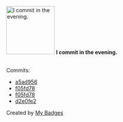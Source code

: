 <img src="https://my-badges.github.io/my-badges/evening-commits.png" alt="I commit in the evening." title="I commit in the evening." width="128">
<strong>I commit in the evening.</strong>
<br><br>

Commits:

- <a href="https://github.com/dai/Follow/commit/a5ad956ed2992454e2f4fd68aa1376896cdec308">a5ad956</a>
- <a href="https://github.com/dai/zenn/commit/f05fd780ea8cb87c1992e7589f5f1f7e9eaa2f9a">f05fd78</a>
- <a href="https://github.com/dai/djot/commit/f05fd780ea8cb87c1992e7589f5f1f7e9eaa2f9a">f05fd78</a>
- <a href="https://github.com/dai/d2023/commit/d2e0fe29f466bbde4a39d899de4f4b3f320aee33">d2e0fe2</a>


Created by <a href="https://github.com/my-badges/my-badges">My Badges</a>